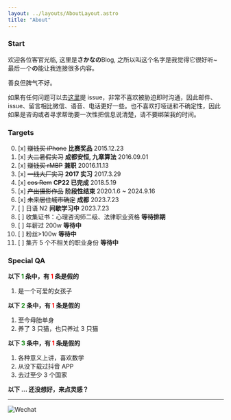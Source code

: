 ```yaml
---
layout: ../layouts/AboutLayout.astro
title: "About"
---
```


### Start

欢迎各位客官光临, 这里是**さかなの**Blog, 之所以叫这个名字是我觉得它很好听~ 最后一个**の**能让我连接很多内容。

善良但脾气不好。

如果有任何问题可以去[这里](https://github.com/lc4t/lc4t.github.io/issues/new)提 issue，非常不喜欢被胁迫即时沟通，因此邮件、issue、留言相比微信、语音、电话更好一些。也不喜欢打哑谜和不确定性，因此如果是咨询或者寻求帮助要一次性把信息说清楚，请不要绑架我的时间。

### Targets

0. [x] ~~赚钱买 iPhone~~ **比赛奖品** 2015.12.23
1. [x] ~~大二暑假实习~~ **成都安恒, 九章算法** 2016.09.01
2. [x] ~~赚钱买 rMBP~~ **兼职** 20016.11.13
3. [x] ~~一线大厂实习~~ **2017 实习** 2017.3.29
4. [x] ~~cos Rem~~ **CP22 已完成** 2018.5.19
5. [x] ~~产出摄影作品~~ **阶段性结束** 2020.1.6 ~ 2024.9.16
6. [x] ~~未来居住城市确定~~ **成都** 2023.7.23
7. [ ] 日语 N2 **间歇学习中** 2023.7.23
8. [ ] 收集证书：心理咨询师二级、法律职业资格 **等待排期**
9. [ ] 年薪过 200w **等待中**
10. [ ] 粉丝>100w **等待中**
11. [ ] 集齐 5 个不相关的职业身份 **等待中**

### Special QA

**以下 <font color="green">1</font> 条中，有 <font color="red">1</font> 条是假的**

1. 是一个可爱的女孩子

**以下 <font color="green">2</font> 条中，有 <font color="red">1</font> 条是假的**

1. 至今母胎单身
2. 养了 3 只猫，也只养过 3 只猫

**以下 <font color="green">3</font> 条中，有 <font color="red">1</font> 条是假的**

1. 各种意义上讲，喜欢数学
2. 从没下载过抖音 APP
3. 去过至少 3 个国家

**以下 ... 还没想好，来点灵感？**

---

![Wechat](/images/about/wechat.jpg)

<!--
颜色说明:

数字进度: #46A3FF
表示进行时：#4EFEB3
表示等待中：FF60AF
归档信息: #7B7B7B
IMAGE: 87ceeb
时间范围：#BE77FF -->

<!--
<div>
  <img src="/assets/dev.svg" class="sm:w-1/2 mx-auto" alt="coding dev illustration">
</div> -->
